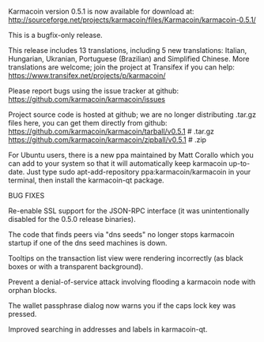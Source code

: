Karmacoin version 0.5.1 is now available for download at:
http://sourceforge.net/projects/karmacoin/files/Karmacoin/karmacoin-0.5.1/

This is a bugfix-only release.

This release includes 13 translations, including 5 new translations:
Italian, Hungarian, Ukranian, Portuguese (Brazilian) and Simplified Chinese.
More translations are welcome; join the project at Transifex if you can help:
https://www.transifex.net/projects/p/karmacoin/

Please report bugs using the issue tracker at github:
https://github.com/karmacoin/karmacoin/issues

Project source code is hosted at github; we are no longer
distributing .tar.gz files here, you can get them
directly from github:
https://github.com/karmacoin/karmacoin/tarball/v0.5.1  # .tar.gz
https://github.com/karmacoin/karmacoin/zipball/v0.5.1  # .zip

For Ubuntu users, there is a new ppa maintained by Matt Corallo which
you can add to your system so that it will automatically keep
karmacoin up-to-date.  Just type
sudo apt-add-repository ppa:karmacoin/karmacoin
in your terminal, then install the karmacoin-qt package.


BUG FIXES

Re-enable SSL support for the JSON-RPC interface (it was unintentionally
disabled for the 0.5.0 release binaries).

The code that finds peers via "dns seeds" no longer stops karmacoin startup
if one of the dns seed machines is down.

Tooltips on the transaction list view were rendering incorrectly (as black boxes
or with a transparent background).

Prevent a denial-of-service attack involving flooding a karmacoin node with
orphan blocks.

The wallet passphrase dialog now warns you if the caps lock key was pressed.

Improved searching in addresses and labels in karmacoin-qt.
